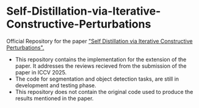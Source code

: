 # Self-Distillation-via-Iterative-Constructive-Perturbations
Official Repository for the paper ["Self Distillation via Iterative Constructive Perturbations".](https://scholar.google.com/scholar?hl=en&as_sdt=0%2C5&q=https%3A%2F%2Farxiv.org%2Fabs%2F2505.14751&btnG=)


- This repository contains the implementation for the extension of the paper. It addresses the reviews recieved from the submission of the paper in ICCV 2025.
- The code for segmentation and object detection tasks, are still in development and testing phase.
- This repository does not contain the original code used to produce the results mentioned in the paper.
